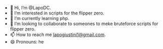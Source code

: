 - 👋 Hi, I’m @LapoDC.
- 👀 I’m interested in scripts for the flipper zero.
- 🌱 I’m currently learning php.
- 💞️ I’m looking to collaborate to someones to meke bruteforce scripts for flipper zero.
- 📫 How to reach me lapogiustini1@gmail.com.
- 😄 Pronouns: he

<!---
LapoDC/LapoDC is a ✨ special ✨ repository because its `README.md` (this file) appears on your GitHub profile.
You can click the Preview link to take a look at your changes.
--->
